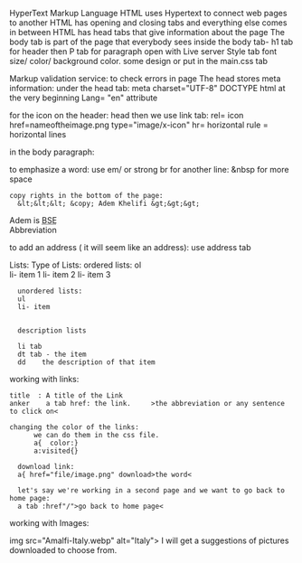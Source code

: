 HyperText Markup Language
HTML uses Hypertext to connect web pages to another
HTML has opening and closing tabs and everything else comes in between 
HTML has head tabs that give information about the page
The body tab is part of the page that everybody sees
inside the body tab- h1 tab for header
                  then P tab for paragraph 
open with Live server 
Style tab 
  font size/ color/ background color. some design 
or put in the main.css tab

Markup validation service: to check errors in page 
The head stores meta information: under the head tab:
                                  meta charset="UTF-8"
DOCTYPE html at the very beginning 
Lang= "en" attribute

for the icon on the header: 
  head then we use link tab:
            rel= icon   href=nameoftheimage.png  type="image/x-icon"
hr= horizontal rule = horizontal lines


in the body paragraph:

to emphasize a word: use em/  or strong
br for another line: 
    &nbsp for more space 

    copy rights in the bottom of the page:
      &lt;&lt;&lt; &copy; Adem Khelifi &gt;&gt;&gt;
 Adem is <abbr title="Best Student Ever">BSE</abbr></BR> Abbreviation

 to add an address ( it will seem like an address):
  use address tab

 
  Lists:
   Type of Lists: 
      ordered lists:
      ol  
      li- item 1
      li- item 2
      li- item 3
      
      
      unordered lists:
      ul 
      li- item
      
      
      description lists
      
      li tab 
      dt tab - the item
      dd    the description of that item

working with links: 

    title  : A title of the Link
    anker    a tab href: the link.     >the abbreviation or any sentence to click on<

    changing the color of the links:
          we can do them in the css file. 
          a{  color:}
          a:visited{} 

      download link:
      a{ href="file/image.png" download>the word<

      let's say we're working in a second page and we want to go back to home page:
      a tab :href"/">go back to home page< 

working with Images: 

  img src="Amalfi-Italy.webp" alt="Italy">
    I will get a suggestions of pictures downloaded to choose from. 
      
    
 
